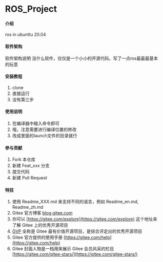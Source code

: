 # ROS_Project

#### 介绍
ros in ubunttu 20.04

#### 软件架构
软件架构说明
没什么软件，仅仅是一个小小的开源代码，写了一点ros最最最基本的玩意

#### 安装教程

1.  clone
2.  直接运行
3.  没有第三步

#### 使用说明

1.  在编译器中输入命令即可
2.  哦，注意需要进行编译位置的修改
3.  改成里面的launch文件的目录就行

#### 参与贡献

1.  Fork 本仓库
2.  新建 Feat_xxx 分支
3.  提交代码
4.  新建 Pull Request


#### 特技

1.  使用 Readme\_XXX.md 来支持不同的语言，例如 Readme\_en.md, Readme\_zh.md
2.  Gitee 官方博客 [blog.gitee.com](https://blog.gitee.com)
3.  你可以 [https://gitee.com/explore](https://gitee.com/explore) 这个地址来了解 Gitee 上的优秀开源项目
4.  [GVP](https://gitee.com/gvp) 全称是 Gitee 最有价值开源项目，是综合评定出的优秀开源项目
5.  Gitee 官方提供的使用手册 [https://gitee.com/help](https://gitee.com/help)
6.  Gitee 封面人物是一档用来展示 Gitee 会员风采的栏目 [https://gitee.com/gitee-stars/](https://gitee.com/gitee-stars/)

